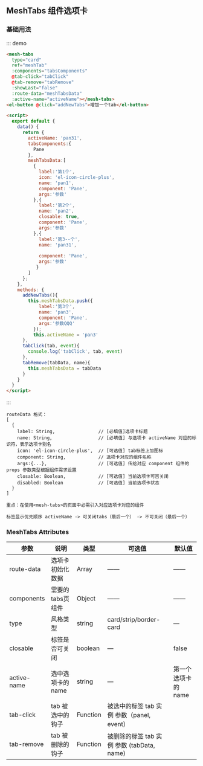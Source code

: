 <script>
  import Vue from 'vue';
  const Pane = Vue.component('Pane', {
    functional: true,
    props:{
      args: null
    },
    render:function(h, ctx){
      let args = ctx.props.args;
      return h('div', ctx.data, ['内容', args]);
    }
  });

  export default {
    data() {
      return {
        activeName: 'pan31',
        tabsComponents:{
          Pane              
        },
        meshTabsData:[           
          {
            label:'第1个',
            icon: 'el-icon-circle-plus',
            name: 'pan1',
            component: 'Pane',
            args:'参数'
          },{
            label:'第2个',
            name: 'pan2',
            closable: true,
            component: 'Pane',
            args:'参数'
          },{
            label:'第3--个',
            name: 'pan31',
            
            component: 'Pane',
            args:'参数'
           }
        ]
      };
    },
    methods: {
      addNewTabs(){                               
        this.meshTabsData.push({
            label:'第3个',
            name: 'pan3',
            component: 'Pane',
            args:'参数QQQ'
          });
          this.activeName = 'pan3'
      },
      tabClick(tab, event){
        console.log('tabClick', tab, event)
      },
      tabRemove(tabData, name){
        this.meshTabsData = tabData                     
      }
    }
  }
</script>
## MeshTabs 组件选项卡


### 基础用法

::: demo
```html
<mesh-tabs
  type="card"
  ref="meshTab"
  :components="tabsComponents"
  @tab-click="tabClick"
  @tab-remove="tabRemove"
  :showLast="false"
  :route-data="meshTabsData"
  :active-name="activeName"></mesh-tabs>
<el-button @click="addNewTabs">增加一个tab</el-button>

<script>
  export default {
    data() {
      return {
        activeName: 'pan31',
        tabsComponents:{
          Pane              
        },
        meshTabsData:[           
          {
            label:'第1个',
            icon: 'el-icon-circle-plus',
            name: 'pan1',
            component: 'Pane',
            args:'参数'
          },{
            label:'第2个',
            name: 'pan2',
            closable: true,
            component: 'Pane',
            args:'参数'
          },{
            label:'第3--个',
            name: 'pan31',
            
            component: 'Pane',
            args:'参数'
           }
        ]
      };
    },
    methods: {
      addNewTabs(){                               
        this.meshTabsData.push({
            label:'第3个',
            name: 'pan3',
            component: 'Pane',
            args:'参数QQQ'
          });
          this.activeName = 'pan3'
      },
      tabClick(tab, event){
        console.log('tabClick', tab, event)
      },
      tabRemove(tabData, name){
        this.meshTabsData = tabData                     
      }
    }
  }
</script>
```
:::

```
routeData 格式：
[
  {
    label: String,                // [必填值]选项卡标题
    name: String,                 // [必填值] 与选项卡 activeName 对应的标识符，表示选项卡别名
    icon: 'el-icon-circle-plus',  // [可选值] tab标签上加图标
    component: String,            // 选项卡对应的组件名称
    args:{...},                   // [可选值] 传给对应 component 组件的 props 参数类型根据组件需求设置
    closable: Boolean,            // [可选值] 当前选项卡可否关闭
    disabled: Boolean             // [可选值] 当前选项卡状态
  }
]

重点：在使用<mesh-tabs>的页面中必需引入对应选项卡对应的组件

标签显示优先顺序 activeName -> 可关闭tabs（最后一个） -> 不可关闭（最后一个）
```

### MeshTabs Attributes

| 参数          | 说明            | 类型            | 可选值                 | 默认值   |
|-------------  |---------------- |---------------- |---------------------- |-------- |
| route-data  |  选项卡初始化数据   |    Array     |        ——          |   —— |
| components  |  需要的tabs页组件   |   Object     |        ——          |   —— |
|    type   	|      风格类型     	|  string	    | card/strip/border-card | — |
|   closable	|   标签是否可关闭    |   boolean	  |      —	|    false |
| active-name	| 选中选项卡的 name 	|   string	   |      —	 |   第一个选项卡的 name |
|  tab-click	| tab 被选中的钩子	  |   Function   |  被选中的标签 tab 实例 参数（panel, event） |
| tab-remove	| tab 被删除的钩子	  |   Function   |  被删除的标签 tab 实例 参数 (tabData, name) |

 